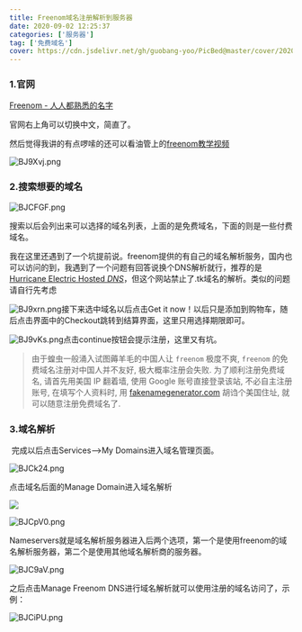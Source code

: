 ```yaml
---
title: Freenom域名注册解析到服务器
date: 2020-09-02 12:25:37
categories: ['服务器']
tag: ['免费域名']
cover: https://cdn.jsdelivr.net/gh/guobang-yoo/PicBed@master/cover/20201111120849.png
---
```


### **1.官网**

[Freenom - 人人都熟悉的名字](https://www.freenom.com/zh/index.html?lang=zh)

官网右上角可以切换中文，简直了。

然后觉得我讲的有点啰嗦的还可以看油管上的[freenom教学视频](https://www.youtube.com/watch?v=IAZDrtmQeh0)

![BJ9Xvj.png](https://s1.ax1x.com/2020/10/29/BJ9Xvj.png)

### **2.搜索想要的域名**

![BJCFGF.png](https://s1.ax1x.com/2020/10/29/BJCFGF.png)

​	搜索以后会列出来可以选择的域名列表，上面的是免费域名，下面的则是一些付费域名。

​	我在这里还遇到了一个坑提前说。freenom提供的有自己的域名解析服务，国内也可以访问的到，我遇到了一个问题有回答说换个DNS解析就行，推荐的是[Hurricane Electric Hosted *DNS*](https://dns.he.net/)，但这个网站禁止了.tk域名的解析。类似的问题请自行先考虑

![BJ9xrn.png](https://s1.ax1x.com/2020/10/29/BJ9xrn.png)接下来选中域名以后点击Get it now！以后只是添加到购物车，随后点击界面中的Checkout跳转到结算界面，这里只用选择期限即可。

![BJ9vKs.png](https://s1.ax1x.com/2020/10/29/BJ9vKs.png)点击continue按钮会提示注册，这里又有坑。

> 由于蝗虫一般涌入试图薅羊毛的中国人让 `freenom` 极度不爽, `freenom` 的免费域名注册对中国人并不友好, 极大概率注册会失败. 为了顺利注册免费域名, 请首先用美国 IP 翻着墙, 使用 Google 账号直接登录该站, 不必自主注册账号, 在填写个人资料时, 用 [fakenamegenerator.com](https://www.fakenamegenerator.com/) 胡诌个美国住址, 就可以随意注册免费域名了. 



### **3.域名解析**

​	完成以后点击Services-->My Domains进入域名管理页面。

![BJCk24.png](https://s1.ax1x.com/2020/10/29/BJCk24.png)



点击域名后面的Manage Domain进入域名解析



![](https://raw.githubusercontent.com/guobang-yoo/PicBed/master/20201029160037.png)

![BJCpV0.png](https://s1.ax1x.com/2020/10/29/BJCpV0.png)



​	Nameservers就是域名解析服务器进入后两个选项，第一个是使用freenom的域名解析服务器，第二个是使用其他域名解析商的服务器。

![BJC9aV.png](https://s1.ax1x.com/2020/10/29/BJC9aV.png)



之后点击Manage Freenom DNS进行域名解析就可以使用注册的域名访问了，示例：

![BJCiPU.png](https://s1.ax1x.com/2020/10/29/BJCiPU.png)